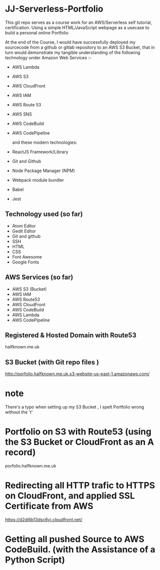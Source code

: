 # JJ-Serverless-Portfolio 
This git repo serves as a course work for an AWS/Serverless self tutorial, certification.  Using a simple HTML/JavaScript webpage as a usecase to build a personal online Portfolio    
  
    
At the end of the Course, I would have successfully deployed my sourcecode from a github or gitlab repository to an AWS S3 Bucket, that in turn would demonstrate my tangible understanding of the following technology under Amazon Web Services :-   


* AWS Lambda
* AWS S3
* AWS CloudFront
* AWS IAM
* AWS Route 53
* AWS SNS
* AWS CodeBuild
* AWS CodePipeline
  
  and these modern technologies:  
  
* ReactJS Framework/Library
* Git and Github
* Node Package Manager (NPM)
* Webpack module bundler
* Babel
* Jest
  
## Technology used (so far)  
  
* Atom Editor 
* Gedit Editor 
* Git and github  
* SSH  
* HTML  
* CSS  
* Font Awesome  
* Google Fonts  
  
## AWS Services (so far)  
  
* AWS S3 (Bucket)  
* AWS IAM  
* AWS Route53  
* AWS CloudFront  
* AWS CodeBuild 
* AWS Lambda
* AWS CodePipeline




## Registered & Hosted Domain with Route53

halfknown.me.uk


## S3 Bucket (with Git repo files )

http://porfolio.halfknown.me.uk.s3-website-us-east-1.amazonaws.com/

# note
There's a typo when setting up my S3 Bucket , I spelt Portfolio wrong without the 't'

# Portfolio on S3 with Route53 (using the S3 Bucket or CloudFront as an A record)

porfolio.halfknown.me.uk

# Redirecting all HTTP trafic to HTTPS on CloudFront, and applied SSL Certificate from AWS  

https://d2di6b13dsc6yi.cloudfront.net/

# Getting all pushed Source to AWS CodeBuild. (with the Assistance of a Python Script)
